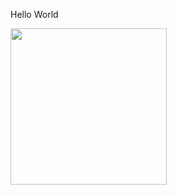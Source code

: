 Hello World


<p float="center">
    <img src="https://user-images.githubusercontent.com/34350063/81058431-b8058c80-8ece-11ea-88d0-77aea2f4c94d.jpg" width="250" height="250">
</p>
